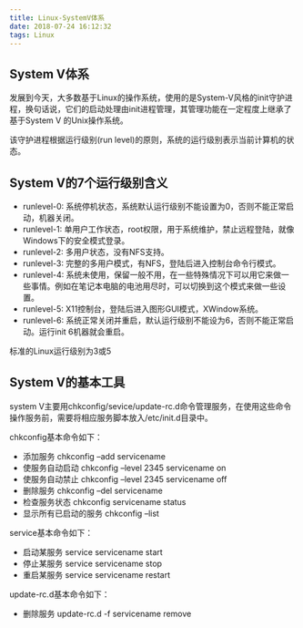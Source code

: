 ```yaml
---
title: Linux-SystemV体系
date: 2018-07-24 16:12:32
tags: Linux
---
```


## System V体系
发展到今天，大多数基于Linux的操作系统，使用的是System-V风格的init守护进程，换句话说，它们的启动处理由init进程管理，其管理功能在一定程度上继承了基于System V 的Unix操作系统。

该守护进程根据运行级别(run level)的原则，系统的运行级别表示当前计算机的状态。

## System V的7个运行级别含义
- runlevel-0: 系统停机状态，系统默认运行级别不能设置为0，否则不能正常启动，机器关闭。 
- runlevel-1: 单用户工作状态，root权限，用于系统维护，禁止远程登陆，就像Windows下的安全模式登录。 
- runlevel-2: 多用户状态，没有NFS支持。 
- runlevel-3: 完整的多用户模式，有NFS，登陆后进入控制台命令行模式。 
- runlevel-4: 系统未使用，保留一般不用，在一些特殊情况下可以用它来做一些事情。例如在笔记本电脑的电池用尽时，可以切换到这个模式来做一些设置。 
- runlevel-5: X11控制台，登陆后进入图形GUI模式，XWindow系统。 
- runlevel-6: 系统正常关闭并重启，默认运行级别不能设为6，否则不能正常启动。运行init 6机器就会重启。

标准的Linux运行级别为3或5

## System V的基本工具
system V主要用chkconfig/sevice/update-rc.d命令管理服务，在使用这些命令操作服务前，需要将相应服务脚本放入/etc/init.d目录中。 

chkconfig基本命令如下： 

- 添加服务 chkconfig –add servicename 
- 使服务自动启动 chkconfig –level 2345 servicename on 
- 使服务自动禁止 chkconfig –level 2345 servicename off 
- 删除服务 chkconfig –del servicename 
- 检查服务状态 chkconfig servicename status 
- 显示所有已启动的服务 chkconfig –list 

service基本命令如下： 

- 启动某服务 service servicename start 
- 停止某服务 service servicename stop 
- 重启某服务 service servicename restart 

update-rc.d基本命令如下： 

- 删除服务 update-rc.d -f servicename remove